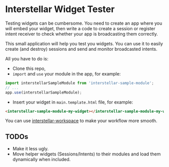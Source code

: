 Interstellar Widget Tester
==========================

Testing widgets can be cumbersome. You need to create an app where you will embed your widget, then write a code to create a session or register intent receiver to check whether your app is broadcasting them correctly.

This small application will help you test you widgets. You can use it to easily create (and destroy) sessions and send and monitor broadcasted intents.

All you have to do is:
* Clone this repo,
* `import` and `use` your module in the app, for example:
```js
import interstellarSampleModule from 'interstellar-sample-module';
// ...
app.use(interstellarSampleModule);
```
* Insert your widget in `main.template.html` file, for example:
```html
<interstellar-sample-module-my-widget></interstellar-sample-module-my-widget>
```

You can use [interstellar-workspace](https://github.com/stellar/interstellar-workspace) to make your workflow more smooth.

## TODOs
* Make it less ugly.
* Move helper widgets (Sessions/Intents) to their modules and load them dynamically when included.